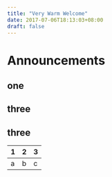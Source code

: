 ```yaml
---
title: "Very Warm Welcome"
date: 2017-07-06T18:13:03+08:00
draft: false
---
```


# Announcements

## one

## three

## three

|1|2|3|
|-|-|-|
|a|b|c|
